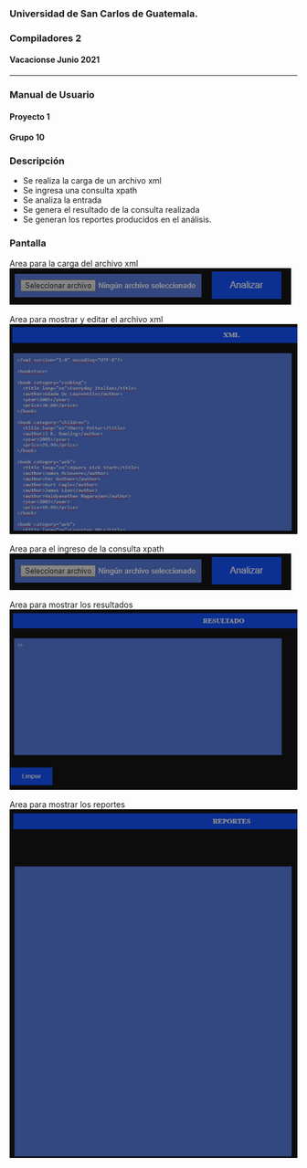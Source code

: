 ### Universidad de San Carlos de Guatemala.
### Compiladores 2
#### Vacacionse Junio 2021
___

### Manual de Usuario
#### Proyecto 1
#### Grupo 10

### Descripción
- Se realiza la carga de un archivo xml
- Se ingresa una consulta xpath
- Se analiza la entrada
- Se genera el resultado de la consulta realizada
- Se generan los reportes producidos en el análisis.

### Pantalla
Area para la carga del archivo xml
  ![Imagen 1](/20211SVAC/G10/images/img3.png)


Area para mostrar y editar el archivo xml
  ![Imagen 2](/20211SVAC/G10//images/img2.png)


Area para el ingreso de la consulta xpath
  ![Imagen 3](/20211SVAC/G10/images/img3.png)


Area para mostrar los resultados
  ![Imagen 4](/20211SVAC/G10/images/img4.png)


Area para mostrar los reportes
  ![Imagen 5](/20211SVAC/G10/images/img5.png)


